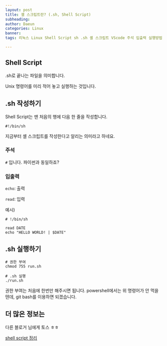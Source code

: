 ```yaml
---
layout: post
title: 셸 스크립트란? (.sh, Shell Script)
subheading: 
author: Daeun
categories: Linux
banner:
tags: 리눅스 Linux Shell Script sh .sh 셸 스크립트 VScode 주석 입출력 실행방법 

---
```


## Shell Script

.sh로 끝나는 파일을 의미합니다.

Unix 명령어를 미리 적어 놓고 실행하는 것입니다. 

## .sh 작성하기

Shell Script는 맨 처음의 행에 다음 한 줄을 작성합니다.

```
#!/bin/sh
```

지금부터 셸 스크립트를 작성한다고 알리는 의미라고 하네요.

### 주석

`#` 입니다. 파이썬과 동일하죠?

### 입출력

`echo`: 출력

`read`: 입력

예시)
```shell
# !/bin/sh

read DATE
echo "HELLO WORLD! | $DATE"
```

## .sh 실행하기

```
# 권한 부여
chmod 755 run.sh

# .sh 실행
./run.sh
```

권한 부여는 처음에 한번만 해주시면 됩니다. powershell에서는 위 명령어가 안 먹을 텐데, git bash를 이용하면 되겠습니다.

## 더 많은 정보는

다른 블로거 님에게 토스 ㅎㅎ

[shell script 정리](https://engineer-mole.tistory.com/200)